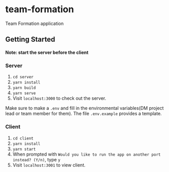 # team-formation
Team Formation application

## Getting Started ##

#### Note: start the server before the client ####

### Server ###
1. `cd server`
2. `yarn install`
3. `yarn build`
4. `yarn serve`
5. Visit `localhost:3000` to check out the server.

Make sure to make a `.env` and fill in the environmental variables(DM project lead or team member for them). The file `.env.example` provides a template.

### Client ###
1. `cd client`
2. `yarn install`
3. `yarn start`
4. When prompted with `Would you like to run the app on another port instead? (Y/n)`, type `y`
5. Visit `localhost:3001` to view client.
